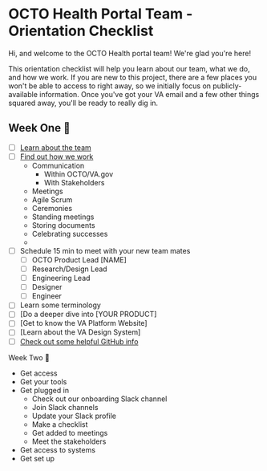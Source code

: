 # OCTO Health Portal Team - Orientation Checklist

Hi, and welcome to the OCTO Health portal team!  We're glad you're here!

This orientation checklist will help you learn about our team, what we do, and how we work.  If you are new to this project, there are a few places you won't be able to access to right away, so we initially focus on publicly-available information.  Once you've got your VA email and a few other things squared away, you'll be ready to really dig in.

## Week One 🥚
- [ ] [Learn about the team](https://github.com/department-of-veterans-affairs/va.gov-team/blob/master/teams/health-products/health-portal/health-portal-team.md)
- [ ] [Find out how we work](https://github.com/department-of-veterans-affairs/va.gov-team/blob/master/teams/health-products/health-portal/how-we-work.md)
    - Communication
        - Within OCTO/VA.gov
        - With Stakeholders
    - Meetings
    - Agile Scrum
    - Ceremonies
    - Standing meetings
    - Storing documents
    - Celebrating successes
    - 
- [ ] Schedule 15 min to meet with your new team mates
    - [ ] OCTO Product Lead [NAME]
    - [ ] Research/Design Lead
    - [ ] Engineering Lead
    - [ ] Designer
    - [ ] Engineer
- [ ] Learn some terminology
- [ ] [Do a deeper dive into [YOUR PRODUCT]
- [ ] [Get to know the VA Platform Website]
- [ ] [Learn about the VA Design System]
- [ ] [Check out some helpful GitHub info](https://docs.github.com/en)

Week Two 🐣
- Get access
- Get your tools
- Get plugged in
    - Check out our onboarding Slack channel
    - Join Slack channels
    - Update your Slack profile
    - Make a checklist
    - Get added to meetings
    - Meet the stakeholders
- Get access to systems
- Get set up

  
